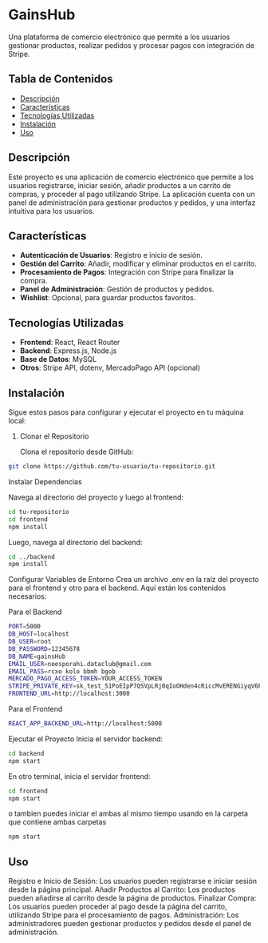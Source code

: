 # GainsHub

Una plataforma de comercio electrónico que permite a los usuarios gestionar productos, realizar pedidos y procesar pagos con integración de Stripe.

## Tabla de Contenidos

- [Descripción](#descripción)
- [Características](#características)
- [Tecnologías Utilizadas](#tecnologías-utilizadas)
- [Instalación](#instalación)
- [Uso](#uso)


## Descripción

Este proyecto es una aplicación de comercio electrónico que permite a los usuarios registrarse, iniciar sesión, añadir productos a un carrito de compras, y proceder al pago utilizando Stripe. La aplicación cuenta con un panel de administración para gestionar productos y pedidos, y una interfaz intuitiva para los usuarios.

## Características

- **Autenticación de Usuarios**: Registro e inicio de sesión.
- **Gestión del Carrito**: Añadir, modificar y eliminar productos en el carrito.
- **Procesamiento de Pagos**: Integración con Stripe para finalizar la compra.
- **Panel de Administración**: Gestión de productos y pedidos.
- **Wishlist**: Opcional, para guardar productos favoritos.

## Tecnologías Utilizadas

- **Frontend**: React, React Router
- **Backend**: Express.js, Node.js
- **Base de Datos**: MySQL
- **Otros**: Stripe API, dotenv, MercadoPago API (opcional)

## Instalación

Sigue estos pasos para configurar y ejecutar el proyecto en tu máquina local:

1. Clonar el Repositorio

   Clona el repositorio desde GitHub:
   
```bash
git clone https://github.com/tu-usuario/tu-repositorio.git
```

Instalar Dependencias

   Navega al directorio del proyecto y luego al frontend:

```bash
cd tu-repositorio
cd frontend
npm install
```

Luego, navega al directorio del backend:

```bash
cd ../backend
npm install
```

Configurar Variables de Entorno
Crea un archivo .env en la raíz del proyecto para el frontend y otro para el backend. Aquí están los contenidos necesarios:

Para el Backend

```bash
PORT=5000
DB_HOST=localhost
DB_USER=root
DB_PASSWORD=12345678
DB_NAME=gainsHub
EMAIL_USER=noesporahi.dataclub@gmail.com
EMAIL_PASS=rcxo kolo bbmh bgob
MERCADO_PAGO_ACCESS_TOKEN=YOUR_ACCESS_TOKEN
STRIPE_PRIVATE_KEY=sk_test_51PoEIpP7QSVpLRj0qIoOHden4cRiccMvERENGiyqV6P7lcZZQx0CLpPyPhtydX2SZQOVaQr7Mro3RgLZcTjvg5aC00BEeURQJ7
FRONTEND_URL=http://localhost:3000
```

Para el Frontend

```bash
REACT_APP_BACKEND_URL=http://localhost:5000
```

Ejecutar el Proyecto
Inicia el servidor backend:

```bash
cd backend
npm start
```

En otro terminal, inicia el servidor frontend:

```bash
cd frontend
npm start
```

o tambien puedes iniciar el ambas al mismo tiempo usando en la carpeta que contiene ambas carpetas

```bash
npm start
```

## Uso
Registro e Inicio de Sesión: Los usuarios pueden registrarse e iniciar sesión desde la página principal.
Añadir Productos al Carrito: Los productos pueden añadirse al carrito desde la página de productos.
Finalizar Compra: Los usuarios pueden proceder al pago desde la página del carrito, utilizando Stripe para el procesamiento de pagos.
Administración: Los administradores pueden gestionar productos y pedidos desde el panel de administración.
